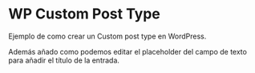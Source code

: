 # WP Custom Post Type

Ejemplo de como crear un Custom post type en WordPress.

Además añado como podemos editar el placeholder del campo de texto para añadir el título de la entrada.
